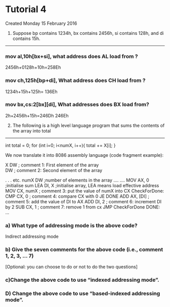 # Tutorial 4
Created Monday 15 February 2016

1) Suppose bp contains 1234h, bx contains 2456h, si contains 128h, and di contains 15h.
---------------------------------------------------------------------------------------

### mov al,10h[bx+si], what address does AL load from ?
2456h+0128h+10h=258Eh

### mov ch,125h[bp+di], What address does CH  load from ?
1234h+15h+125h= 136Eh

### mov bx,cs:2[bx][di],  What addresses does BX load from?
2h+2456h+15h=246Dh 246Eh


2) The following is a high level language program that sums the contents of the array into total
------------------------------------------------------------------------------------------------
int total = 0;
for (int i=0; i<numX, i++){
total += X[i];
}

We now translate it into 8086 assembly language  (code fragment example):

X		DW	; comment 1: First element of the array  
DW	; comment 2: Second element of the array 

. . .			etc.
numX		DW	;number of elements in the array
….
….
MOV AX, 0		;initialise sum
LEA DI, X		;initialise array, LEA means load effective address
MOV CX, numX	; comment 3: put the value of numX into CX
CheckForDone:
  CMP CX, 0		; comment 4: compare CX with 0 
  JE	DONE
  ADD AX, [DI]	; comment 5: add the value of DI to AX
  ADD DI, 2		; comment 6: increment DI by 2
  SUB CX, 1		; comment 7: remove 1 from cx
  JMP CheckForDone
DONE: …


### a) What type of addressing mode is the above code?
Indirect addressing mode


### b) Give the seven comments for the above code (i.e., comment 1, 2, 3, … 7)

[Optional: you can choose to do or not to do the two questions]

### c)Change the above code to use “indexed addressing mode”.


### D) Change the above code to use “based-indexed addressing mode”.


